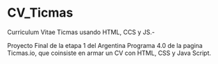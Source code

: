 # CV_Ticmas

Curriculum Vitae Ticmas usando HTML, CCS y JS.-

Proyecto Final de la etapa 1 del Argentina Programa 4.0 de la pagina Ticmas.io, que coinsiste en armar un CV con HTML, CSS y Java Script.

